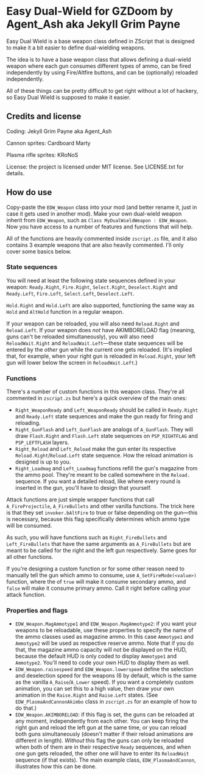 # Easy Dual-Wield for GZDoom by Agent_Ash aka Jekyll Grim Payne

Easy Dual Wield is a base weapon class defined in ZScript that is designed to make it a bit easier to define dual-wielding weapons.

The idea is to have a base weapon class that allows defining a dual-wield weapon where each gun consumes different types of ammo, can be fired independently by using Fire/Altfire buttons, and can be (optionally) reloaded independently.

All of these things can be pretty difficult to get right without a lot of hackery, so Easy Dual Wield is supposed to make it easier.

## Credits and license

Coding: Jekyll Grim Payne aka Agent_Ash

Cannon sprites: Cardboard Marty

Plasma rifle sprites: KRoNoS

License: the project is licensed under MIT license. See LICENSE.txt for details.

## How do use

Copy-paste the `EDW_Weapon` class into your mod (and better rename it, just in case it gets used in another mod). Make your own dual-wield weapon inherit from `EDW_Weapon`, such as `Class MyDualWieldWeapon : EDW_Weapon`. Now you have access to a number of features and functions that will help.

All of the functions are heavily commented inside `zscript.zs` file, and it also contains 3 example weapons that are also heavily commented. I'll only cover some basics below.

### State sequences

You will need at least the following state sequences defined in your weapon: `Ready.Right`, `Fire.Right`, `Select.Right`, `Deselect.Right` and `Ready.Left`, `Fire.Left`, `Select.Left`, `Deselect.Left`.

`Hold.Right` and `Hold.Left` are also supported, functioning the same way as `Hold` and `AltHold` function in a regular weapon.

If your weapon can be reloaded, you will also need `Reload.Right` and `Reload.Left`. If your weapon does *not* have AKIMBORELOAD flag (meaning, guns can't be reloaded simultaneously), you will also need `ReloadWait.Right` and `ReloadWait.Left`—these state sequences will be entered by the *other* gun while the current one gets reloaded. (It's implied that, for example, when your right gun is reloaded in `Reload.Right`, your left gun will lower below the screen in `ReloadWait.Left`.)

### Functions

There's a number of custom functions in this weapon class. They're all commented in `zscript.zs` but here's a quick overview of the main ones:

* `Right_WeaponReady` and `Left_WeaponReady` should be called in `Ready.Right` and `Ready.Left` state sequences and make the gun ready for firing and reloading.
* `Right_GunFlash` and `Left_GunFlash` are analogs of `A_GunFlash`. They will draw `Flash.Right` and `Flash.Left` state sequences on `PSP_RIGHTFLAG` and `PSP_LEFTFLASH` layers.
* `Right_Reload` and `Left_Reload` make the gun enter its respective `Reload.Right`/`Reload.Left` state sequence. How the reload animation is designed is up to you.
* `Right_Loadmag` and `Left_Loadmag` functions refill the gun's magazine from the ammo pool. They're meant to be called somewhere in the `Reload.` sequence. If you want a detailed reload, like where every round is inserted in the gun, you'll have to design that yourself.

Attack functions are just simple wrapper functions that call `A_FireProjectile`, `A_FireBullets` and other vanilla functions. The trick here is that they set `invoker.bAltFire` to true or false depending on the gun—this is necessary, because this flag specifically determines which ammo type will be consumed.

As such, you will have functions such as `Right_FireBullets` and `Left_FireBullets` that have the same arguments as `A_FireBullets` but are meant to be called for the right and the left gun respectively. Same goes for all other functions.

If you're designing a custom function or for some other reason need to manually tell the gun which ammo to consume, use `A_SetFireMode(<value>)` function, where the <value> of `true` will make it consume secondary ammo, and `false` will make it consume primary ammo. Call it right before calling your attack function.

### Properties and flags

* `EDW_Weapon.MagAmmotype1` and `EDW_Weapon.MagAmmotype2`: if you want your weapons to be reloadable, use these properties to specify the name of the ammo classes used as magazine ammo. In this case `Ammotype1` and `Ammotype2` will be used as respective reserve ammo. Note that if you do that, the magazine ammo capacity will not be displayed on the HUD, because the default HUD is only coded to display `Ammotype1` and `Ammotype2`. You'll need to code your own HUD to display them as well.
* `EDW_Weapon.raisespeed` and `EDW_Weapon.lowerspeed` define the selection and deselection speed for the weapons (6 by default, which is the same as the vanilla `A_Raise`/`A_Lower` speed). If you want a completely custom animation, you can set this to a high value, then draw your own animation in the `Raise.Right` and `Raise.Left` states. (See `EDW_PlasmaAndCannonAkimbo` class in `zscript.zs` for an example of how to do that.)
* `EDW_Weapon.AKIMBORELOAD`: if this flag is set, the guns can be reloaded at any moment, independently from each other. You can keep firing the right gun and reload the left gun at the same time, or you can reload both guns simultaneously (doesn't matter if their reload animations are different in length). *Without* this flag the guns can only be reloaded when both of them are in their respective `Ready` sequences, and when one gun gets reloaded, the other one will have to enter its `ReloadWait` sequence (if that exists). The main example class, `EDW_PlasmaAndCannon`, illustrates how this can be done.

